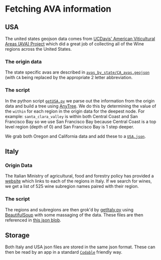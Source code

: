 # Fetching AVA information

## USA
The united states geojson data comes from [UCDavis' American Viticultural Areas (AVA) Project](https://github.com/rodericj/ava/tree/master) which did a great job of collecting all of the Wine regions across the United States. 

### The origin data
The state specific avas are described in [`avas_by_state/CA_avas.geojson`](https://github.com/rodericj/ava/blob/master/avas_by_state/CA_avas.geojson) (with `CA` being replaced by the appropriate 2 letter abbreviation. 

### The script
In the python script [`getUSA.py`](https://github.com/rodericj/WineRegionLib/blob/main/Scripts/getUSA.py) we parse out the information from the origin data and build a tree using [AnyTree](https://github.com/rodericj/WineRegionLib/blob/main/Scripts/getUSA.py). We do this by determining the value of the `within` for each region in the origin data for the deepest node. For example: `santa_clara_valley` is within both Central Coast and San Francisco Bay so we use San Francisco Bay because Central Coast is a top level region (depth of 0) and San Francisco Bay is 1 step deeper.

We grab both Oregon and California data and add these to a [`USA.json`](https://github.com/rodericj/WineRegionLib/blob/main/Scripts/USA.json). 



## Italy

### Origin Data
The Italian Ministry of agricultural, food and forestry policy has provided a [website](https://dopigp.politicheagricole.gov.it/en/web/guest/mappa-delle-denominazioni?idProdotto=730&idDisciplinare=761) which links to each of the regions in Italy. If we search for wines, we get a list of 525 wine subregion names paired with their region.


### The script
The regions and subregions are then grok'd by [getItaly.py](https://github.com/rodericj/WineRegionLib/blob/main/Scripts/getItaly.py) using [BeautifulSoup](https://www.crummy.com/software/BeautifulSoup/bs4/doc/) with some massaging of the data. These files are then referenced in [this json blob](https://github.com/rodericj/WineRegionLib/blob/main/Scripts/Italy.json).

## Storage

Both Italy and USA json files are stored in the same json format. These can then be read by an app in a standard [`Codable`](https://developer.apple.com/documentation/swift/codable) friendly way.
